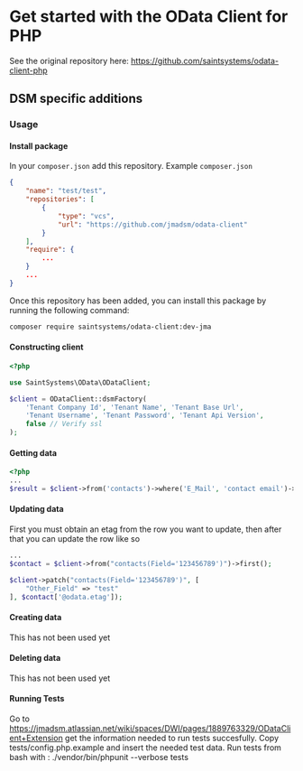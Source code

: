 # Get started with the OData Client for PHP

See the original repository here: https://github.com/saintsystems/odata-client-php

## DSM specific additions
### Usage
#### Install package
In your ```composer.json``` add this repository.
Example ```composer.json```
```json
{
    "name": "test/test",
    "repositories": [
        {
            "type": "vcs",
            "url": "https://github.com/jmadsm/odata-client"
        }
    ],
    "require": {
        ...
    }
    ...
}
```

Once this repository has been added, you can install this package by running the following command:
```sh
composer require saintsystems/odata-client:dev-jma
```

#### Constructing client
```php
<?php

use SaintSystems\OData\ODataClient;

$client = ODataClient::dsmFactory(
	'Tenant Company Id', 'Tenant Name', 'Tenant Base Url',
	'Tenant Username', 'Tenant Password', 'Tenant Api Version',
	false // Verify ssl
);
```

#### Getting data
```php
<?php
...
$result = $client->from('contacts')->where('E_Mail', 'contact email')->get();
```

#### Updating data
First you must obtain an etag from the row you want to update, then after that you can update the row like so
```php
...
$contact = $client->from("contacts(Field='123456789')")->first();

$client->patch("contacts(Field='123456789')", [
	"Other_Field" => "test"
], $contact['@odata.etag']);
```

#### Creating data
This has not been used yet

#### Deleting data
This has not been used yet

#### Running Tests
Go to https://jmadsm.atlassian.net/wiki/spaces/DWI/pages/1889763329/ODataClient+Extension get the information needed to run tests succesfully.
Copy tests/config.php.example and insert the needed test data.
Run tests from bash with : ./vendor/bin/phpunit --verbose tests
